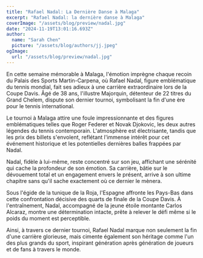 ```yaml
---
title: "Rafael Nadal: La Dernière Danse à Malaga"
excerpt: "Rafael Nadal: la dernière danse à Malaga"
coverImage: "/assets/blog/preview/nadal.jpg"
date: "2024-11-19T13:01:16.693Z"
author:
  name: "Sarah Chen"
  picture: "/assets/blog/authors/jj.jpeg"
ogImage:
  url: "/assets/blog/preview/nadal.jpg"
---
```


En cette semaine mémorable à Malaga, l'émotion imprègne chaque recoin du Palais des Sports Martin-Carpena, où Rafael Nadal, figure emblématique du tennis mondial, fait ses adieux à une carrière extraordinaire lors de la Coupe Davis. Âgé de 38 ans, l'illustre Majorquin, détenteur de 22 titres du Grand Chelem, dispute son dernier tournoi, symbolisant la fin d'une ère pour le tennis international.

Le tournoi à Malaga attire une foule impressionnante et des figures emblématiques telles que Roger Federer et Novak Djokovic, les deux autres légendes du tennis contemporain. L'atmosphère est électrisante, tandis que les prix des billets s'envolent, reflétant l'immense intérêt pour cet événement historique et les potentielles dernières balles frappées par Nadal.

Nadal, fidèle à lui-même, reste concentré sur son jeu, affichant une sérénité qui cache la profondeur de son émotion. Sa carrière, bâtie sur le dévouement total et un engagement envers le présent, arrive à son ultime chapitre sans qu'il sache exactement où ce dernier le mènera.

Sous l'égide de la tunique de la Roja, l'Espagne affronte les Pays-Bas dans cette confrontation décisive des quarts de finale de la Coupe Davis. À l'entraînement, Nadal, accompagné de la jeune étoile montante Carlos Alcaraz, montre une détermination intacte, prête à relever le défi même si le poids du moment est perceptible.

Ainsi, à travers ce dernier tournoi, Rafael Nadal marque non seulement la fin d'une carrière glorieuse, mais cimente également son héritage comme l'un des plus grands du sport, inspirant génération après génération de joueurs et de fans à travers le monde.